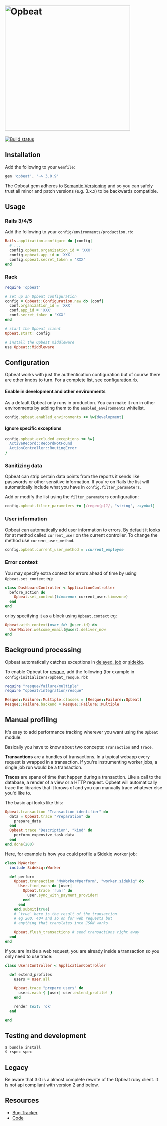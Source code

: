 <h1>
  <img src='http://opbeat-brand-assets.s3-website-us-east-1.amazonaws.com/svg/logo/logo.svg' width=400 alt='Opbeat' />
</h1>

[![Build status](https://travis-ci.org/opbeat/opbeat-ruby.svg)](https://travis-ci.org/opbeat/opbeat-ruby)

## Installation

Add the following to your `Gemfile`:

```ruby
gem 'opbeat', '~> 3.0.9'
```

The Opbeat gem adheres to [Semantic
Versioning](http://guides.rubygems.org/patterns/#semantic-versioning)
and so you can safely trust all minor and patch versions (e.g. 3.x.x) to
be backwards compatible.

## Usage

### Rails 3/4/5

Add the following to your `config/environments/production.rb`:

```ruby
Rails.application.configure do |config|
  # ...
  config.opbeat.organization_id = 'XXX'
  config.opbeat.app_id = 'XXX'
  config.opbeat.secret_token = 'XXX'
end
```

### Rack

```ruby
require 'opbeat'

# set up an Opbeat configuration
config = Opbeat::Configuration.new do |conf|
  conf.organization_id = 'XXX'
  conf.app_id = 'XXX'
  conf.secret_token = 'XXX'
end

# start the Opbeat client
Opbeat.start! config

# install the Opbeat middleware
use Opbeat::Middleware

```

## Configuration

Opbeat works with just the authentication configuration but of course there are other knobs to turn. For a complete list, see [configuration.rb](https://github.com/opbeat/opbeat-ruby/blob/master/lib/opbeat/configuration.rb).

#### Enable in development and other environments

As a default Opbeat only runs in production. You can make it run in other environments by adding them to the `enabled_environments` whitelist.

```ruby
config.opbeat.enabled_environments += %w{development}
```

#### Ignore specific exceptions

```ruby
config.opbeat.excluded_exceptions += %w{
  ActiveRecord::RecordNotFound
  ActionController::RoutingError
}
```

### Sanitizing data

Opbeat can strip certain data points from the reports it sends like passwords or other sensitive information. If you're on Rails the list will automatically include what you have in `config.filter_parameters`.

Add or modify the list using the `filter_parameters` configuration:

```ruby
config.opbeat.filter_parameters += [/regex(p)?/, "string", :symbol]
```

### User information

Opbeat can automatically add user information to errors. By default it looks for at method called `current_user` on the current controller. To change the method use `current_user_method`.

```ruby
config.opbeat.current_user_method = :current_employee
```

### Error context

You may specify extra context for errors ahead of time by using `Opbeat.set_context` eg:

```ruby
class DashboardController < ApplicationController
  before_action do
    Opbeat.set_context(timezone: current_user.timezone)
  end
end
```

or by specifying it as a block using `Opbeat.context` eg:

```ruby
Opbeat.with_context(user_id: @user.id) do
  UserMailer.welcome_email(@user).deliver_now
end
```

## Background processing

Opbeat automatically catches exceptions in [delayed_job](https://github.com/collectiveidea/delayed_job) or [sidekiq](http://sidekiq.org/).

To enable Opbeat for [resque](https://github.com/resque/resque), add the following (for example in `config/initializers/opbeat_resque.rb`):

```ruby
require "resque/failure/multiple"
require "opbeat/integration/resque"

Resque::Failure::Multiple.classes = [Resque::Failure::Opbeat]
Resque::Failure.backend = Resque::Failure::Multiple
```

## Manual profiling

It's easy to add performance tracking wherever you want using the `Opbeat` module.

Basically you have to know about two concepts: `Transaction` and `Trace`.

**Transactions** are a bundles of transactions. In a typical webapp every request is wrapped in a transaction. If you're instrumenting worker jobs, a single job run would be a transaction.

**Traces** are spans of time that happen during a transaction. Like a call to the database, a render of a view or a HTTP request. Opbeat will automatically trace the libraries that it knows of and you can manually trace whatever else you'd like to.

The basic api looks like this:

```ruby
Opbeat.transaction "Transaction identifier" do
  data = Opbeat.trace "Preparation" do
    prepare_data
  end
  Opbeat.trace "Description", "kind" do
    perform_expensive_task data
  end
end.done(200)
```

Here, for example is how you could profile a Sidekiq worker job:

```ruby
class MyWorker
  include Sidekiq::Worker

  def perform
    Opbeat.transaction "MyWorker#perform", "worker.sidekiq" do
      User.find_each do |user|
        Opbeat.trace 'run!' do
          user.sync_with_payment_provider!
        end
      end
    end.submit(true)
    # `true` here is the result of the transaction
    # eg 200, 404 and so on for web requests but
    # anything that translates into JSON works

    Opbeat.flush_transactions # send transactions right away
  end
end
```

If you are inside a web request, you are already inside a transaction so you only need to use trace:

```ruby
class UsersController < ApplicationController

  def extend_profiles
    users = User.all

    Opbeat.trace "prepare users" do
      users.each { |user| user.extend_profile! }
    end

    render text: 'ok'
  end

end
```

## Testing and development

```bash
$ bundle install
$ rspec spec
```

## Legacy

Be aware that 3.0 is a almost complete rewrite of the Opbeat ruby client. It is not api compliant with version 2 and below.

## Resources

* [Bug Tracker](http://github.com/opbeat/opbeat-ruby/issues)
* [Code](http://github.com/opbeat/opbeat-ruby)

